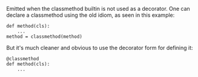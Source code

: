 Emitted when the classmethod builtin is not used as a decorator.
One can declare a classmethod using the old idiom, as seen in this example:

    def method(cls):
        ...
    method = classmethod(method)

But it's much cleaner and obvious to use the decorator form for defining it:

    @classmethod
    def method(cls):
        ...